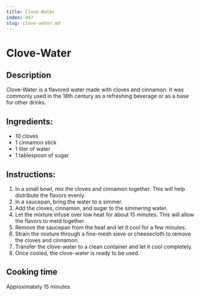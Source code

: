 ```yaml
---
title: Clove-Water
index: 447
slug: clove-water.md
---
```


# Clove-Water

## Description
Clove-Water is a flavored water made with cloves and cinnamon. It was commonly used in the 18th century as a refreshing beverage or as a base for other drinks.

## Ingredients:
- 10 cloves
- 1 cinnamon stick
- 1 liter of water
- 1 tablespoon of sugar

## Instructions:
1. In a small bowl, mix the cloves and cinnamon together. This will help distribute the flavors evenly.
2. In a saucepan, bring the water to a simmer.
3. Add the cloves, cinnamon, and sugar to the simmering water.
4. Let the mixture infuse over low heat for about 15 minutes. This will allow the flavors to meld together.
5. Remove the saucepan from the heat and let it cool for a few minutes.
6. Strain the mixture through a fine-mesh sieve or cheesecloth to remove the cloves and cinnamon.
7. Transfer the clove-water to a clean container and let it cool completely.
8. Once cooled, the clove-water is ready to be used.

## Cooking time
Approximately 15 minutes